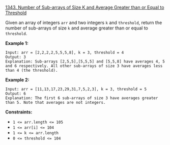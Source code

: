 [1343. Number of Sub-arrays of Size K and Average Greater than or Equal to Threshold](https://leetcode.com/problems/number-of-sub-arrays-of-size-k-and-average-greater-than-or-equal-to-threshold/)

Given an array of integers `arr` and two integers `k` and `threshold`, return the number of sub-arrays of size `k` and average greater than or equal to `threshold`.

__Example 1:__

    Input: arr = [2,2,2,2,5,5,5,8], k = 3, threshold = 4
    Output: 3
    Explanation: Sub-arrays [2,5,5],[5,5,5] and [5,5,8] have averages 4, 5 and 6 respectively. All other sub-arrays of size 3 have averages less than 4 (the threshold).

__Example 2:__

    Input: arr = [11,13,17,23,29,31,7,5,2,3], k = 3, threshold = 5
    Output: 6
    Explanation: The first 6 sub-arrays of size 3 have averages greater than 5. Note that averages are not integers.

__Constraints:__

-    `1 <= arr.length <= 105`
-    `1 <= arr[i] <= 104`
-    `1 <= k <= arr.length`
-    `0 <= threshold <= 104`

